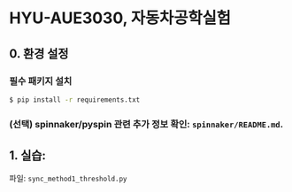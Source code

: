 # HYU-AUE3030, 자동차공학실험
## 0. 환경 설정

### 필수 패키지 설치
```bash
$ pip install -r requirements.txt
```

### (선택) spinnaker/pyspin 관련 추가 정보 확인: `spinnaker/README.md`.


## 1. 실습:
파일: `sync_method1_threshold.py`
